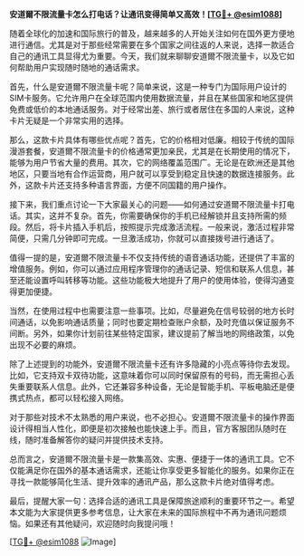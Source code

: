 **安道爾不限流量卡怎么打电话？让通讯变得简单又高效！[[TG💪+ @esim1088](https://t.me/s/esim1088)]**

随着全球化的加速和国际旅行的普及，越来越多的人开始关注如何在国外更方便地进行通信。尤其是对于那些经常需要在多个国家之间往返的人来说，选择一款适合自己的通讯工具显得尤为重要。今天，我们就来聊聊安道爾不限流量卡，以及它如何帮助用户实现随时随地的通话需求。

首先，什么是安道爾不限流量卡呢？简单来说，这是一种专门为国际用户设计的SIM卡服务。它允许用户在全球范围内使用数据流量，并且在某些国家和地区提供免费或低价的本地通话服务。对于经常出差、旅行或者居住在多国的人来说，这种卡片无疑是一个非常实用的选择。

那么，这款卡片具体有哪些优点呢？首先，它的价格相对低廉。相较于传统的国际漫游套餐，安道爾不限流量卡的价格通常更加亲民，尤其是在长期使用的情况下，能够为用户节省大量的费用。其次，它的网络覆盖范围广。无论是在欧洲还是其他地区，只要当地有合作运营商，用户就可以享受到稳定且快速的数据连接服务。此外，这款卡片还支持多种语言界面，方便不同国籍的用户操作。

接下来，我们重点讨论一下大家最关心的问题——如何通过安道爾不限流量卡打电话。其实，这并不复杂。首先，你需要确保你的手机已经解锁并且支持所需的频段。然后，将卡片插入手机后，按照提示完成激活流程。一般来说，激活过程非常简便，只需几分钟即可完成。一旦激活成功，你就可以直接拨号进行通话了。

值得一提的是，安道爾不限流量卡不仅支持传统的语音通话功能，还提供了丰富的增值服务。例如，你可以通过应用程序管理你的通话记录、短信和联系人信息，甚至还能设置呼叫转移等功能。这些功能极大地提升了用户的使用体验，使得沟通变得更加便捷。

当然，在使用过程中也需要注意一些事项。比如，尽量避免在信号较弱的地方长时间通话，以免影响通话质量；同时也要定期检查账户余额，及时充值以保证服务不间断。另外，如果你计划前往某些特定国家，建议提前了解当地的网络政策，以免出现不必要的麻烦。

除了上述提到的功能外，安道爾不限流量卡还有许多隐藏的小亮点等待你去发现。比如，它支持双卡双待功能，这意味着你可以同时保留原有的号码，而无需担心丢失重要联系人信息。此外，它还兼容多种设备，无论是智能手机、平板电脑还是便携式热点，都可以轻松接入网络。

对于那些对技术不太熟悉的用户来说，也不必担心。安道爾不限流量卡的操作界面设计得相当人性化，即便是初次接触也能快速上手。而且，官方客服团队随时在线，随时准备解答你的疑问并提供技术支持。

总而言之，安道爾不限流量卡是一款集高效、实惠、便捷于一体的通讯工具。它不仅能满足你在国外的基本通话需求，还能让你享受更多智能化的服务。如果你正在寻找一款能够简化生活、提升效率的通讯产品，那么这款卡片绝对值得考虑。

最后，提醒大家一句：选择合适的通讯工具是保障旅途顺利的重要环节之一。希望本文能为大家提供更多参考信息，让大家在未来的国际旅程中不再为通讯问题烦恼。如果还有其他疑问，欢迎随时向我提问哦！

[[TG💪+ @esim1088](https://t.me/s/esim1088) ![Image](https://i.postimg.cc/4NQfJmqS/Snipaste-2025-05-13-00-14-12.png)]